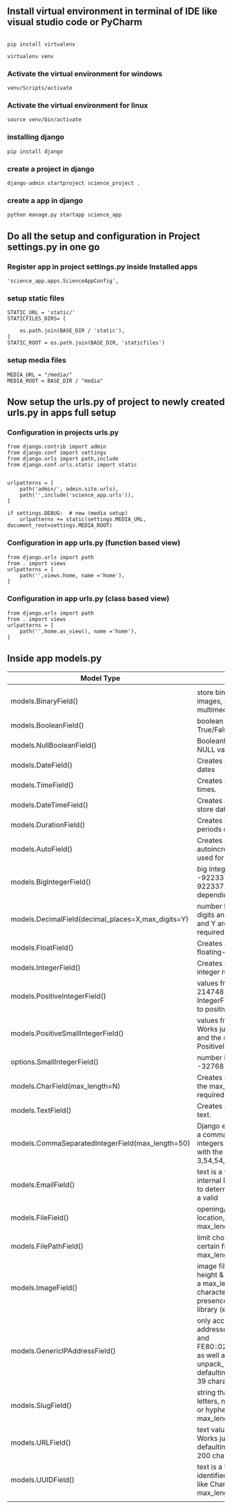 ## Install virtual environment in terminal of  IDE like visual studio code or PyCharm 
```

```

```
pip install virtualenv
```
```
virtualenv venv
```
### Activate the virtual environment for windows
```
venv/Scripts/activate
```
### Activate the virtual environment for linux
```
source venv/bin/activate
```
### installing django
```
pip install django
```
### create a project in django
```
django-admin startproject science_project .
```
### create a app in django
```
python manage.py startapp science_app
```
## Do all the setup and configuration in Project settings.py in one go
### Register app in project settings.py inside Installed apps 
```
'science_app.apps.ScienceAppConfig',
```
### setup static files 
```
STATIC_URL = 'static/'
STATICFILES_DIRS= [

    os.path.join(BASE_DIR / 'static'),
]
STATIC_ROOT = os.path.join(BASE_DIR, 'staticfiles')
```
### setup media files
```
MEDIA_URL = "/media/"
MEDIA_ROOT = BASE_DIR / "media"
```
## Now setup the urls.py of project to newly created urls.py in apps  full setup
### Configuration in projects urls.py

```
from django.contrib import admin
from django.conf import settings
from django.urls import path,include
from django.conf.urls.static import static


urlpatterns = [
    path('admin/', admin.site.urls),
    path('',include('science_app.urls')),
] 

if settings.DEBUG:  # new (media setup)
    urlpatterns += static(settings.MEDIA_URL, document_root=settings.MEDIA_ROOT)

```
### Configuration in app urls.py (function based view)
```
from django.urls import path
from . import views
urlpatterns = [
    path('',views.home, name ='home'),
] 
```
### Configuration in app urls.py (class based view)
```
from django.urls import path
from . import views
urlpatterns = [
    path('',home.as_view(), name ='home'),
] 
```
## Inside app models.py
| Model Type                         |          Usages                                                 |
| ---------------------------------- | -----------------------------------------------------------------|
|    |     |
| models.BinaryField()      |   store binary data (e.g. images, audio or other multimedia objects      |       
|  	models.BooleanField()  |    boolean field to store True/False (or 0/1) values  |
| models.NullBooleanField()   |  BooleanField but also allows NULL values   |
| models.DateField()   | Creates a date field to store dates    |
|  models.TimeField()  | Creates a time field to store times.    |
| models.DateTimeField()   |  Creates a datetime field to store dates with times   |
| models.DurationField()   |   Creates a field to store periods of time.  |
| models.AutoField()   |  Creates an integer that autoincrements, primarly used for custom primary keys   |
|  models.BigIntegerField()  |  big integer numbers between -9223372036854775808 to 9223372036854775807. depending DB brand   |
| 	models.DecimalField(decimal_places=X,max_digits=Y)   |   number have a maximum X digits and Y decimal points. X and Y arguments are required.   |
|  models.FloatField()  |  Creates a column to store floating-point numbers.   |
| models.IntegerField()   |  Creates a column to store integer numbers.   |
| models.PositiveIntegerField()   | values from 0 to 2147483647 Works just like IntegerField but limits values to positive number    |
| models.PositiveSmallIntegerField()   |   values from 0 to 32767 Works just like IntegerField and the specialized PositiveIntegerField  |
| options.SmallIntegerField()   |  number is in the range from -32768 to 32767   |
| models.CharField(max_length=N)  |  Creates a text column, where the max_length argument is required   |
| models.TextField()    | Creates a text field to store text.    |
|models.CommaSeparatedIntegerField(max_length=50)    |  Django enforces the string be a comma separated value of integers prior to interacting with the database (e.g. 3,54,54,664,65)   |
|models.EmailField()   |text is a valid email with the internal Django EmailValidator to determine what is and isn't a valid     |
|models.FileField()  |  opening/closing file, upload location,etc). defaulting to a max_length of 100 characters   |
|models.FilePathField()    | limit choices of filenames in certain filesystem directories. max_length of 100 characters    |
|models.ImageField()   | image files (e.g. getting the height & width) . defaulting to a max_length of 100 characters requires the presence of the Pillow Python library (e.g. pip install Pillow).    |
|models.GenericIPAddressField()    |  only accept valid IPv4 or IPv6 addresses (e.g. 198.10.22.64 and FE80::0202:B3FF:FE1E:8329, as well as utilities like unpack_ipv4 and protocol) defaulting to a max_length of 39 characters   |
|models.SlugField()    | string that only contains letters, numbers, underscores or hyphens. defaulting to a max_length of 50 characters   |
|models.URLField()   |  text value is a valid URL Works just like CharField defaulting to a max_length of 200 characters  |
|models.UUIDField()  |   text is a Universally unique identifiers (UUID) Works just like CharField defaulting to a max_length of 32 characters   |
|    |     |


 

